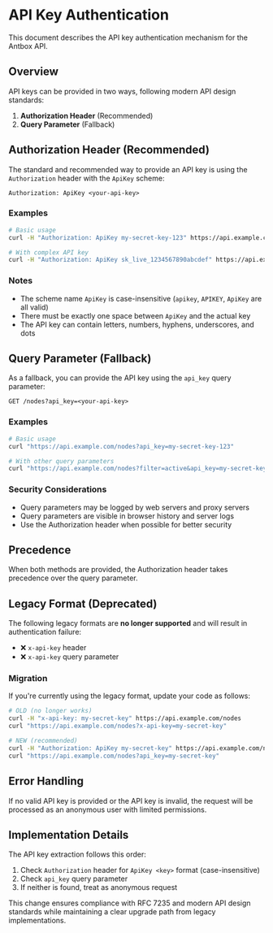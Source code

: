 # API Key Authentication

This document describes the API key authentication mechanism for the Antbox API.

## Overview

API keys can be provided in two ways, following modern API design standards:

1. **Authorization Header** (Recommended)
2. **Query Parameter** (Fallback)

## Authorization Header (Recommended)

The standard and recommended way to provide an API key is using the `Authorization` header with the
`ApiKey` scheme:

```
Authorization: ApiKey <your-api-key>
```

### Examples

```bash
# Basic usage
curl -H "Authorization: ApiKey my-secret-key-123" https://api.example.com/nodes

# With complex API key
curl -H "Authorization: ApiKey sk_live_1234567890abcdef" https://api.example.com/nodes
```

### Notes

- The scheme name `ApiKey` is case-insensitive (`apikey`, `APIKEY`, `ApiKey` are all valid)
- There must be exactly one space between `ApiKey` and the actual key
- The API key can contain letters, numbers, hyphens, underscores, and dots

## Query Parameter (Fallback)

As a fallback, you can provide the API key using the `api_key` query parameter:

```
GET /nodes?api_key=<your-api-key>
```

### Examples

```bash
# Basic usage
curl "https://api.example.com/nodes?api_key=my-secret-key-123"

# With other query parameters
curl "https://api.example.com/nodes?filter=active&api_key=my-secret-key-123&limit=10"
```

### Security Considerations

- Query parameters may be logged by web servers and proxy servers
- Query parameters are visible in browser history and server logs
- Use the Authorization header when possible for better security

## Precedence

When both methods are provided, the Authorization header takes precedence over the query parameter.

## Legacy Format (Deprecated)

The following legacy formats are **no longer supported** and will result in authentication failure:

- ❌ `x-api-key` header
- ❌ `x-api-key` query parameter

### Migration

If you're currently using the legacy format, update your code as follows:

```bash
# OLD (no longer works)
curl -H "x-api-key: my-secret-key" https://api.example.com/nodes
curl "https://api.example.com/nodes?x-api-key=my-secret-key"

# NEW (recommended)
curl -H "Authorization: ApiKey my-secret-key" https://api.example.com/nodes
curl "https://api.example.com/nodes?api_key=my-secret-key"
```

## Error Handling

If no valid API key is provided or the API key is invalid, the request will be processed as an
anonymous user with limited permissions.

## Implementation Details

The API key extraction follows this order:

1. Check `Authorization` header for `ApiKey <key>` format (case-insensitive)
2. Check `api_key` query parameter
3. If neither is found, treat as anonymous request

This change ensures compliance with RFC 7235 and modern API design standards while maintaining a
clear upgrade path from legacy implementations.
